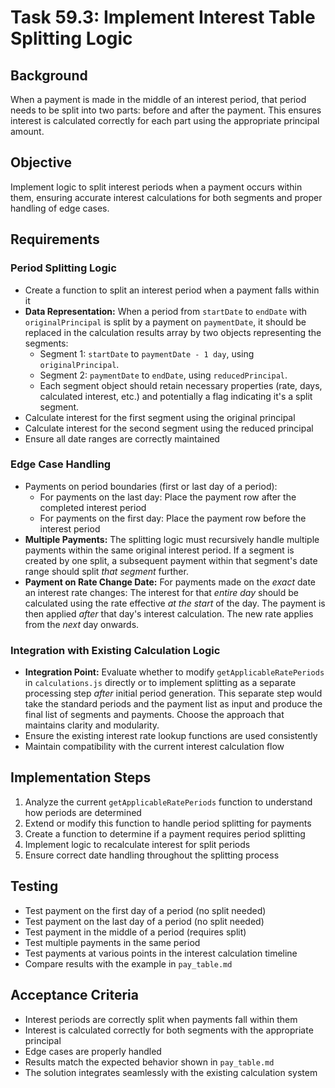 # Task 59.3: Implement Interest Table Splitting Logic

## Background
When a payment is made in the middle of an interest period, that period needs to be split into two parts: before and after the payment. This ensures interest is calculated correctly for each part using the appropriate principal amount.

## Objective
Implement logic to split interest periods when a payment occurs within them, ensuring accurate interest calculations for both segments and proper handling of edge cases.

## Requirements

### Period Splitting Logic
- Create a function to split an interest period when a payment falls within it
- **Data Representation:** When a period from `startDate` to `endDate` with `originalPrincipal` is split by a payment on `paymentDate`, it should be replaced in the calculation results array by two objects representing the segments:
    - Segment 1: `startDate` to `paymentDate - 1 day`, using `originalPrincipal`.
    - Segment 2: `paymentDate` to `endDate`, using `reducedPrincipal`.
    - Each segment object should retain necessary properties (rate, days, calculated interest, etc.) and potentially a flag indicating it's a split segment.
- Calculate interest for the first segment using the original principal
- Calculate interest for the second segment using the reduced principal
- Ensure all date ranges are correctly maintained

### Edge Case Handling
- Payments on period boundaries (first or last day of a period):
  - For payments on the last day: Place the payment row after the completed interest period
  - For payments on the first day: Place the payment row before the interest period
- **Multiple Payments:** The splitting logic must recursively handle multiple payments within the same original interest period. If a segment is created by one split, a subsequent payment within that segment's date range should split *that segment* further.
- **Payment on Rate Change Date:** For payments made on the *exact* date an interest rate changes: The interest for that *entire day* should be calculated using the rate effective *at the start* of the day. The payment is then applied *after* that day's interest calculation. The new rate applies from the *next* day onwards.

### Integration with Existing Calculation Logic
- **Integration Point:** Evaluate whether to modify `getApplicableRatePeriods` in `calculations.js` directly or to implement splitting as a separate processing step *after* initial period generation. This separate step would take the standard periods and the payment list as input and produce the final list of segments and payments. Choose the approach that maintains clarity and modularity.
- Ensure the existing interest rate lookup functions are used consistently
- Maintain compatibility with the current interest calculation flow

## Implementation Steps
1. Analyze the current `getApplicableRatePeriods` function to understand how periods are determined
2. Extend or modify this function to handle period splitting for payments
3. Create a function to determine if a payment requires period splitting
4. Implement logic to recalculate interest for split periods
5. Ensure correct date handling throughout the splitting process

## Testing
- Test payment on the first day of a period (no split needed)
- Test payment on the last day of a period (no split needed)
- Test payment in the middle of a period (requires split)
- Test multiple payments in the same period
- Test payments at various points in the interest calculation timeline
- Compare results with the example in `pay_table.md`

## Acceptance Criteria
- Interest periods are correctly split when payments fall within them
- Interest is calculated correctly for both segments with the appropriate principal
- Edge cases are properly handled
- Results match the expected behavior shown in `pay_table.md`
- The solution integrates seamlessly with the existing calculation system
